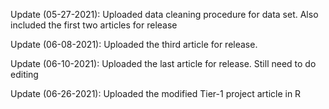 Update (05-27-2021): Uploaded data cleaning procedure for data set.  Also included the first two articles for release 

Update (06-08-2021): Uploaded the third article for release. 

Update (06-10-2021): Uploaded the last article for release.  Still need to do editing 

Update (06-26-2021): Uploaded the modified Tier-1 project article in R
